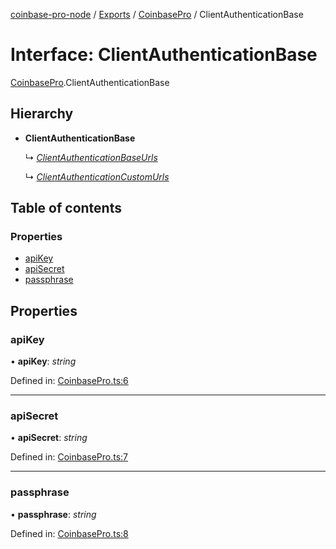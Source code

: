 [coinbase-pro-node](../README.md) / [Exports](../modules.md) / [CoinbasePro](../modules/coinbasepro.md) / ClientAuthenticationBase

# Interface: ClientAuthenticationBase

[CoinbasePro](../modules/coinbasepro.md).ClientAuthenticationBase

## Hierarchy

* **ClientAuthenticationBase**

  ↳ [*ClientAuthenticationBaseUrls*](coinbasepro.clientauthenticationbaseurls.md)

  ↳ [*ClientAuthenticationCustomUrls*](coinbasepro.clientauthenticationcustomurls.md)

## Table of contents

### Properties

- [apiKey](coinbasepro.clientauthenticationbase.md#apikey)
- [apiSecret](coinbasepro.clientauthenticationbase.md#apisecret)
- [passphrase](coinbasepro.clientauthenticationbase.md#passphrase)

## Properties

### apiKey

• **apiKey**: *string*

Defined in: [CoinbasePro.ts:6](https://github.com/bennycode/coinbase-pro-node/blob/e63aeae/src/CoinbasePro.ts#L6)

___

### apiSecret

• **apiSecret**: *string*

Defined in: [CoinbasePro.ts:7](https://github.com/bennycode/coinbase-pro-node/blob/e63aeae/src/CoinbasePro.ts#L7)

___

### passphrase

• **passphrase**: *string*

Defined in: [CoinbasePro.ts:8](https://github.com/bennycode/coinbase-pro-node/blob/e63aeae/src/CoinbasePro.ts#L8)
